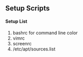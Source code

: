 ## Setup Scripts

#### Setup List
1. bashrc for command line color
2. vimrc
3. screenrc
4. /etc/apt/sources.list
